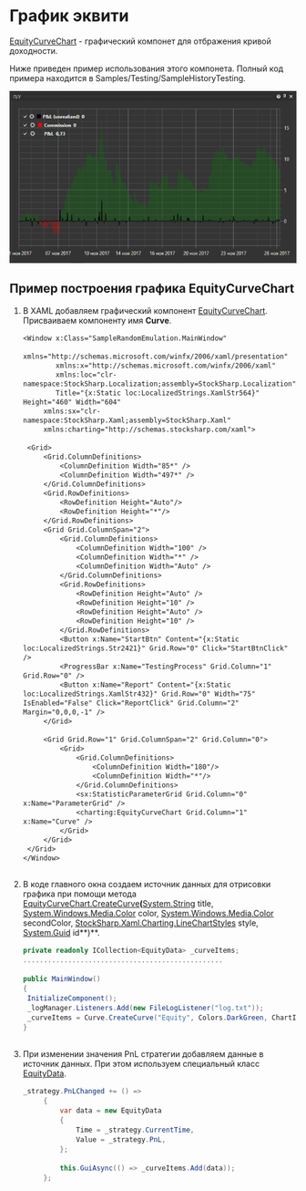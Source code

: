 # График эквити

[EquityCurveChart](xref:StockSharp.Xaml.Charting.EquityCurveChart) \- графический компонет для отбражения кривой доходности. 

Ниже приведен пример использования этого компонета. Полный код примера находится в Samples\/Testing\/SampleHistoryTesting. 

![Gui EquityCurveChart](../images/Gui_EquityCurveChart.png)

## Пример построения графика EquityCurveChart

1. В XAML добавляем графический компонент [EquityCurveChart](xref:StockSharp.Xaml.Charting.EquityCurveChart). Присваиваем компоненту имя **Curve**. 

   ```xaml
   <Window x:Class="SampleRandomEmulation.MainWindow"
           xmlns="http://schemas.microsoft.com/winfx/2006/xaml/presentation"
           xmlns:x="http://schemas.microsoft.com/winfx/2006/xaml"
           xmlns:loc="clr-namespace:StockSharp.Localization;assembly=StockSharp.Localization"
           Title="{x:Static loc:LocalizedStrings.XamlStr564}" Height="460" Width="604"
   		xmlns:sx="clr-namespace:StockSharp.Xaml;assembly=StockSharp.Xaml"
   		xmlns:charting="http://schemas.stocksharp.com/xaml">
       
   	<Grid>
   		<Grid.ColumnDefinitions>
   			<ColumnDefinition Width="85*" />
   			<ColumnDefinition Width="497*" />
   		</Grid.ColumnDefinitions>
   		<Grid.RowDefinitions>
   			<RowDefinition Height="Auto"/>
   			<RowDefinition Height="*"/>
   		</Grid.RowDefinitions>
   		<Grid Grid.ColumnSpan="2">
   			<Grid.ColumnDefinitions>
   				<ColumnDefinition Width="100" />
   				<ColumnDefinition Width="*" />
   				<ColumnDefinition Width="Auto" />
   			</Grid.ColumnDefinitions>
   			<Grid.RowDefinitions>
   				<RowDefinition Height="Auto" />
   				<RowDefinition Height="10" />
   				<RowDefinition Height="Auto" />
   				<RowDefinition Height="10" />
   			</Grid.RowDefinitions>
   			<Button x:Name="StartBtn" Content="{x:Static loc:LocalizedStrings.Str2421}" Grid.Row="0" Click="StartBtnClick" />
   			<ProgressBar x:Name="TestingProcess" Grid.Column="1" Grid.Row="0" />
   			<Button x:Name="Report" Content="{x:Static loc:LocalizedStrings.XamlStr432}" Grid.Row="0" Width="75" IsEnabled="False" Click="ReportClick" Grid.Column="2" Margin="0,0,0,-1" />
   		</Grid>
   		
   		<Grid Grid.Row="1" Grid.ColumnSpan="2" Grid.Column="0">
   			<Grid>
   				<Grid.ColumnDefinitions>
   					<ColumnDefinition Width="180"/>
   					<ColumnDefinition Width="*"/>
   				</Grid.ColumnDefinitions>
   				<sx:StatisticParameterGrid Grid.Column="0" x:Name="ParameterGrid" />
   				<charting:EquityCurveChart Grid.Column="1" x:Name="Curve" />
   			</Grid>
   		</Grid>
   	</Grid>
   </Window>
   	  				
   ```
2. В коде главного окна создаем источник данных для отрисовки графика при помощи метода [EquityCurveChart.CreateCurve](xref:StockSharp.Xaml.Charting.EquityCurveChart.CreateCurve(System.String,System.Windows.Media.Color,System.Windows.Media.Color,StockSharp.Xaml.Charting.LineChartStyles,System.Guid))**(**[System.String](xref:System.String) title, [System.Windows.Media.Color](xref:System.Windows.Media.Color) color, [System.Windows.Media.Color](xref:System.Windows.Media.Color) secondColor, [StockSharp.Xaml.Charting.LineChartStyles](xref:StockSharp.Xaml.Charting.LineChartStyles) style, [System.Guid](xref:System.Guid) id**)**. 

   ```cs
   private readonly ICollection<EquityData> _curveItems;
   .................................................
                 		
   public MainWindow()
   {
   	InitializeComponent();
   	_logManager.Listeners.Add(new FileLogListener("log.txt"));
   	_curveItems = Curve.CreateCurve("Equity", Colors.DarkGreen, ChartIndicatorDrawStyles.Line);
   }
   	  				
   ```
3. При изменении значения PnL стратегии добавляем данные в источник данных. При этом используем специальный класс [EquityData](xref:StockSharp.Xaml.Charting.EquityData). 

   ```cs
   _strategy.PnLChanged += () =>
   		{
   			var data = new EquityData
   			{
   				Time = _strategy.CurrentTime,
   				Value = _strategy.PnL,
   			};
   			
   			this.GuiAsync(() => _curveItems.Add(data));
   		};
   	  				
   ```
